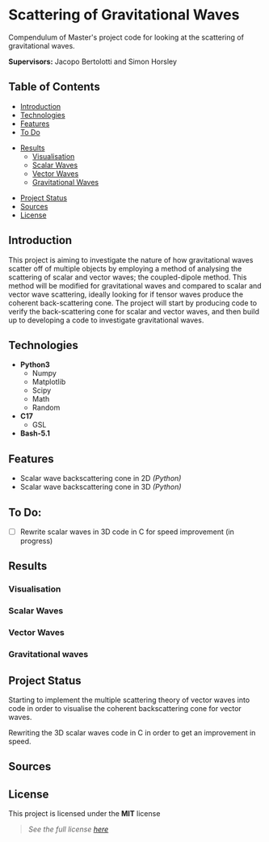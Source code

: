# Scattering of Gravitational Waves
Compendulum of Master's project code for looking at the scattering of gravitational waves.

**Supervisors:** Jacopo Bertolotti and Simon Horsley

## Table of Contents
* [Introduction](#introduction)
* [Technologies](#technologies)
* [Features](#features)
* [To Do](#to-do)
- [Results](#results)
  * [Visualisation](#visualisation)
  * [Scalar Waves](#scalar-waves)
  * [Vector Waves](#vector-waves)
  * [Gravitational Waves](#gravitational-waves)
* [Project Status](#project-status)
* [Sources](#sources)
* [License](#license)

## Introduction
This project is aiming to investigate the nature of how gravitational waves scatter off of multiple objects by employing a method of analysing the scattering of scalar and vector waves; the coupled-dipole method. This method will be modified for gravitational waves and compared to scalar and vector wave scattering, ideally looking for if tensor waves produce the coherent back-scattering cone. The project will start by producing code to verify the back-scattering cone for scalar and vector waves, and then build up to developing a code to investigate gravitational waves.

## Technologies
- **Python3**
  - Numpy
  - Matplotlib
  - Scipy
  - Math
  - Random
- **C17**
  - GSL
- **Bash-5.1**

## Features
- Scalar wave backscattering cone in 2D *(Python)*
- Scalar wave backscattering cone in 3D *(Python)*

## To Do:
- [ ] Rewrite scalar waves in 3D code in C for speed improvement (in progress)

## Results
### Visualisation
### Scalar Waves
### Vector Waves
### Gravitational waves

## Project Status
Starting to implement the multiple scattering theory of vector waves into code in order to visualise the coherent backscattering cone for vector waves.

Rewriting the 3D scalar waves code in C in order to get an improvement in speed.

## Sources

## License
This project is licensed under the **MIT** license
>*See the full license [here](LICENSE)*

